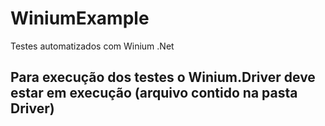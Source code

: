 # WiniumExample
Testes automatizados com Winium .Net

## Para execução dos testes o Winium.Driver deve estar em execução (arquivo contido na pasta Driver)
